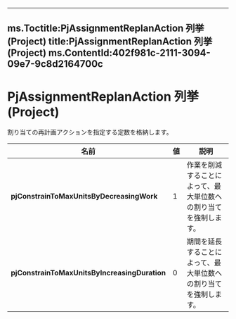 

---
ms.Toctitle:PjAssignmentReplanAction 列挙 (Project)
title:PjAssignmentReplanAction 列挙 (Project)
ms.ContentId:402f981c-2111-3094-09e7-9c8d2164700c
---
# PjAssignmentReplanAction 列挙 (Project)




割り当ての再計画アクションを指定する定数を格納します。

|**名前**|**値**|**説明**|
|---|---|---|
|**pjConstrainToMaxUnitsByDecreasingWork**|1|作業を削減することによって、最大単位数への割り当てを強制します。|
|**pjConstrainToMaxUnitsByIncreasingDuration**|0|期間を延長することによって、最大単位数への割り当てを強制します。|




